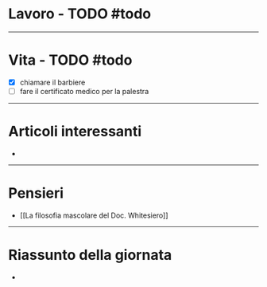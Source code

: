 # Lavoro - TODO #todo 

---

# Vita - TODO #todo 
- [x] chiamare il barbiere
- [ ] fare il certificato medico per la palestra

---

# Articoli interessanti
- 

---

# Pensieri
- [[La filosofia mascolare del Doc. Whitesiero]]

---

# Riassunto della giornata
- 